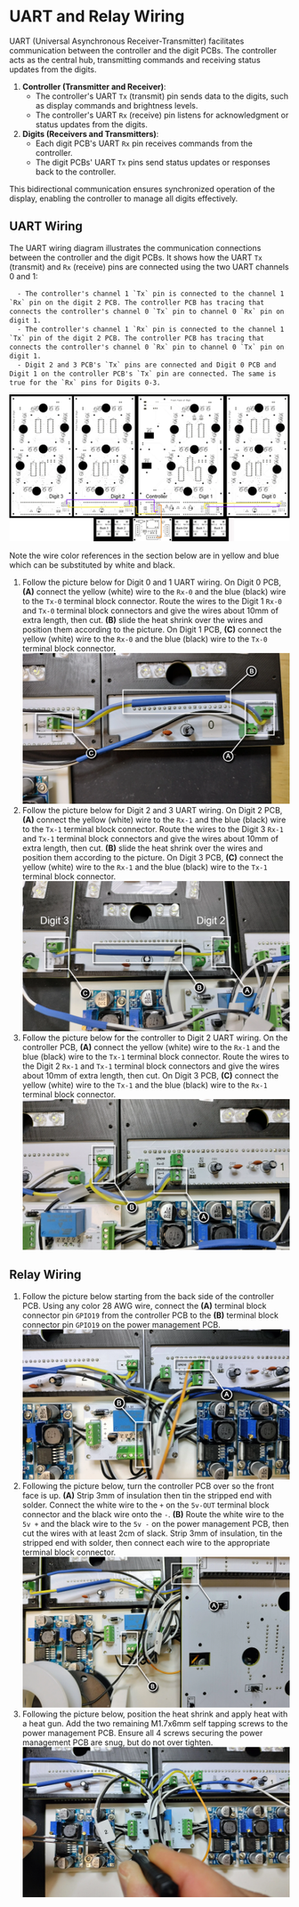 # UART and Relay Wiring

UART (Universal Asynchronous Receiver-Transmitter) facilitates communication between the controller and the digit PCBs. The controller acts as the central hub, transmitting commands and receiving status updates from the digits.

1. **Controller (Transmitter and Receiver)**:
      - The controller's UART `Tx` (transmit) pin sends data to the digits, such as display commands and brightness levels.
      - The controller's UART `Rx` (receive) pin listens for acknowledgment or status updates from the digits.
2. **Digits (Receivers and Transmitters)**:
      - Each digit PCB's UART `Rx` pin receives commands from the controller.
      - The digit PCBs' UART `Tx` pins send status updates or responses back to the controller.

This bidirectional communication ensures synchronized operation of the display, enabling the controller to manage all digits effectively.

## UART Wiring

The UART wiring diagram illustrates the communication connections between the controller and the digit PCBs. It shows how the UART `Tx` (transmit) and `Rx` (receive) pins are connected using the two UART channels 0 and 1:

      - The controller's channel 1 `Tx` pin is connected to the channel 1 `Rx` pin on the digit 2 PCB. The controller PCB has tracing that connects the controller's channel 0 `Tx` pin to channel 0 `Rx` pin on digit 1.
      - The controller's channel 1 `Rx` pin is connected to the channel 1 `Tx` pin of the digit 2 PCB. The controller PCB has tracing that connects the controller's channel 0 `Rx` pin to channel 0 `Tx` pin on digit 1.
      - Digit 2 and 3 PCB's `Tx` pins are connected and Digit 0 PCB and Digit 1 on the controller PCB's `Tx` pin are connected. The same is true for the `Rx` pins for Digits 0-3.

![uartwiring](../img/uartwiring/uartwiring.webp)

Note the wire color references in the section below are in yellow and blue which can be substituted by white and black.

1. Follow the picture below for Digit 0 and 1 UART wiring. On Digit 0 PCB, **(A)** connect the yellow (white) wire to the `Rx-0` and the blue (black) wire to the `Tx-0` terminal block connector. Route the wires to the Digit 1 `Rx-0` and `Tx-0` terminal block connectors and give the wires about 10mm of extra length, then cut. **(B)** slide the heat shrink over the wires and position them according to the picture. On Digit 1 PCB, **(C)** connect the yellow (white) wire to the `Rx-0` and the blue (black) wire to the `Tx-0` terminal block connector.
![uartwiring-1](../img/uartwiring/uartwiring-1.webp)
1. Follow the picture below for Digit 2 and 3 UART wiring. On Digit 2 PCB, **(A)** connect the yellow (white) wire to the `Rx-1` and the blue (black) wire to the `Tx-1` terminal block connector. Route the wires to the Digit 3 `Rx-1` and `Tx-1` terminal block connectors and give the wires about 10mm of extra length, then cut. **(B)** slide the heat shrink over the wires and position them according to the picture. On Digit 3 PCB, **(C)** connect the yellow (white) wire to the `Rx-1` and the blue (black) wire to the `Tx-1` terminal block connector.
![uartwiring-2](../img/uartwiring/uartwiring-2.webp)
1. Follow the picture below for the controller to Digit 2 UART wiring. On the controller PCB, **(A)** connect the yellow (white) wire to the `Rx-1` and the blue (black) wire to the `Tx-1` terminal block connector. Route the wires to the Digit 2 `Rx-1` and `Tx-1` terminal block connectors and give the wires about 10mm of extra length, then cut. On Digit 3 PCB, **(C)** connect the yellow (white) wire to the `Tx-1` and the blue (black) wire to the `Rx-1` terminal block connector.
![uartwiring-3](../img/uartwiring/uartwiring-3.webp)

## Relay Wiring

1. Follow the picture below starting from the back side of the controller PCB. Using any color 28 AWG wire, connect the **(A)** terminal block connector pin `GPIO19` from the controller PCB to the **(B)** terminal block connector pin `GPIO19` on the power management PCB.
![relaywiring-1](../img/uartwiring/relaywiring-1.webp)
1. Following the picture below, turn the controller PCB over so the front face is up. **(A)** Strip 3mm of insulation then tin the stripped end with solder. Connect the white wire to the `+` on the `5v-OUT` terminal block connector and the black wire onto the `-`. **(B)** Route the white wire to the `5v +` and the black wire to the `5v -` on the power management PCB, then cut the wires with at least 2cm of slack. Strip 3mm of insulation, tin the stripped end with solder, then connect each wire to the appropriate terminal block connector.
![relaywiring-2](../img/uartwiring/relaywiring-2.webp)
1. Following the picture below, position the heat shrink and apply heat with a heat gun. Add the two remaining M1.7x6mm self tapping screws to the power management PCB. Ensure all 4 screws securing the power management PCB are snug, but do not over tighten.
![relaywiring-3](../img/uartwiring/relaywiring-3.webp)
